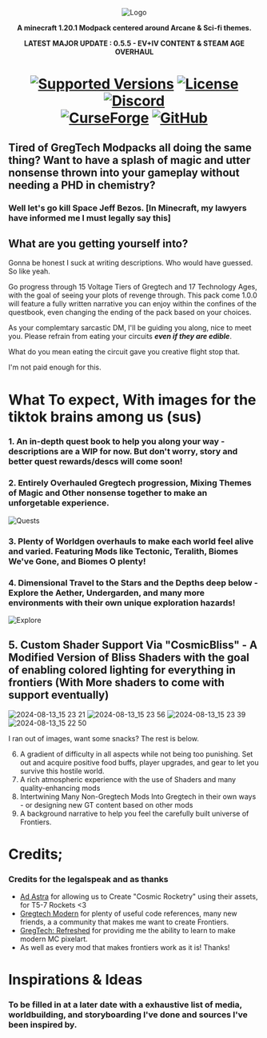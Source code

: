 <p align="center"><img src="https://github.com/Frontiers-PackForge/CosmicFrontiers/assets/46772882/be7e0694-9b1b-473d-a3cc-adcf04661689" alt="Logo"></p>
<p align="center"><b>A minecraft 1.20.1 Modpack centered around Arcane & Sci-fi themes.</b></p>
<p align="center"><b>LATEST MAJOR UPDATE : 0.5.5 - EV+IV CONTENT & STEAM AGE OVERHAUL</b></p>
<h1 align="center">
    <a href="https://www.curseforge.com/minecraft/mc-mods/gregtech-ce-unofficial"><img src="https://img.shields.io/badge/Available%20for-MC%201.20.1+%20-informational?style=for-the-badge" alt="Supported Versions"></a>
    <a href="https://www.curseforge.com/minecraft/mc-mods/gregtech-ce-unofficial"><img src="https://img.shields.io/github/license/GregTechCEu/GregTech?style=for-the-badge" alt="License"></a>
    <a href="https://discord.gg/fkxPAq9VQp"><img src="https://img.shields.io/discord/738517355537236129?color=5464ec&label=Discord&style=for-the-badge" alt="Discord"></a>
    <br>
    <a href="https://curseforge.com/minecraft/modpacks/cosmic-frontiers"><img src="https://cf.way2muchnoise.eu/945811.svg?badge_style=for_the_badge" alt="CurseForge"></a>
    <a href="https://github.com/Frontiers-PackForge/CosmicFrontiers/releases"><img src="https://img.shields.io/github/downloads/Frontiers-PackForge/CosmicFrontiers/total?sort=semver&logo=github&label=&style=for-the-badge&color=2d2d2d&labelColor=545454&logoColor=FFFFFF" alt="GitHub"></a>
</h1>


## Tired of GregTech Modpacks all doing the same thing? Want to have a splash of magic and utter nonsense thrown into your gameplay without needing a PHD in chemistry? 
### Well let's go kill Space Jeff Bezos. [In Minecraft, my lawyers have informed me I must legally say this]

## What are you getting yourself into?

 Gonna be honest I suck at writing descriptions. Who would have guessed. So like yeah.

Go progress through 15 Voltage Tiers of Gregtech and 17 Technology Ages, with the goal of seeing your plots of revenge through. 
This pack come 1.0.0 will feature a fully written narrative you can enjoy within the confines of the questbook, even changing the ending of the pack based on your choices.

As your complemtary sarcastic DM, I'll be guiding you along, nice to meet you. Please refrain from eating your circuits ***even if they are edible***. 

What do you mean eating the circuit gave you creative flight stop that.

I'm not paid enough for this.

# What To expect, With images for the tiktok brains among us (sus)

### 1. An in-depth quest book to help you along your way - descriptions are a WIP for now. But don't worry, story and better quest rewards/descs will come soon!
### 2. **Entirely** Overhauled Gregtech progression, Mixing Themes of Magic and Other nonsense together to make an unforgetable experience.
![Quests](https://github.com/user-attachments/assets/702cee9a-d223-4ea5-8a07-2889a8bb3abf)

### 3. Plenty of Worldgen overhauls to make each world feel alive and varied. Featuring Mods like Tectonic, Teralith, Biomes We've Gone, and Biomes O plenty!
### 4. Dimensional Travel to the Stars and the Depths deep below - Explore the Aether, Undergarden, and many more environments with their own unique exploration hazards!

![Explore](https://github.com/user-attachments/assets/39497517-6026-4ce6-a930-339c1c2d09a6)

## 5. Custom Shader Support Via "CosmicBliss" - A Modified Version of Bliss Shaders with the goal of enabling colored lighting for everything in frontiers (With More shaders to come with support eventually)

![2024-08-13_15 23 21](https://github.com/user-attachments/assets/01859361-207e-4d3e-8abd-f18bf0de0301)
![2024-08-13_15 23 56](https://github.com/user-attachments/assets/e9ab3f49-a363-45ee-a347-7ba02a11e61c)
![2024-08-13_15 23 39](https://github.com/user-attachments/assets/50ef7a63-93c7-4e9b-88a4-d474d8f9ad95)
![2024-08-13_15 22 50](https://github.com/user-attachments/assets/543830b3-6671-400e-b4f7-11096deb9ae2)

I ran out of images, want some snacks? The rest is below.

6. A gradient of difficulty in all aspects while not being too punishing. Set out and acquire positive food buffs, player upgrades, and gear to let you survive this hostile world.
7. A rich atmospheric experience with the use of Shaders and many quality-enhancing mods
8. Intertwining Many Non-Gregtech Mods Into Gregtech in their own ways - or designing new GT content based on other mods
9. A background narrative to help you feel the carefully built universe of Frontiers. 

# Credits; 
### Credits for the legalspeak and as thanks
* [Ad Astra](https://www.curseforge.com/minecraft/mc-mods/ad-astra) for allowing us to Create "Cosmic Rocketry" using their assets, for T5-7 Rockets <3
* [Gregtech Modern](https://github.com/GregTechCEu/GregTech-Modern) for plenty of useful code references, many new friends, a a community that makes me want to create Frontiers.
* [GregTech: Refreshed](https://modrinth.com/resourcepack/gregtech-refreshed) for providing me the ability to learn to make modern MC pixelart.
* As well as every mod that makes frontiers work as it is! Thanks!
# Inspirations & Ideas
### To be filled in at a later date with a exhaustive list of media, worldbuilding, and storyboarding I've done and sources I've been inspired by.




